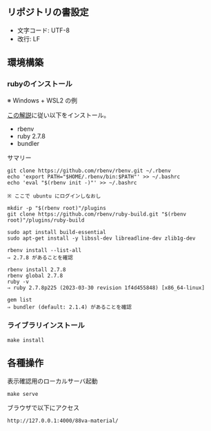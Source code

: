 ## リポジトリの書設定

* 文字コード: UTF-8
* 改行: LF

## 環境構築

### rubyのインストール
※ Windows + WSL2 の例

[この解説](https://qiita.com/tsukamoto/items/6e9a181b6e0defc27a39)に従い以下をインストール。
- rbenv
- ruby 2.7.8
- bundler

サマリー

```
git clone https://github.com/rbenv/rbenv.git ~/.rbenv
echo 'export PATH="$HOME/.rbenv/bin:$PATH"' >> ~/.bashrc
echo 'eval "$(rbenv init -)"' >> ~/.bashrc

※ ここで ubuntu にログインしなおし

mkdir -p "$(rbenv root)"/plugins
git clone https://github.com/rbenv/ruby-build.git "$(rbenv root)"/plugins/ruby-build

sudo apt install build-essential
sudo apt-get install -y libssl-dev libreadline-dev zlib1g-dev

rbenv install --list-all
⇒ 2.7.8 があることを確認

rbenv install 2.7.8
rbenv global 2.7.8
ruby -v
⇒ ruby 2.7.8p225 (2023-03-30 revision 1f4d455848) [x86_64-linux]

gem list
⇒ bundler (default: 2.1.4) があることを確認
```


### ライブラリインストール

```
make install
```

## 各種操作

表示確認用のローカルサーバ起動

```
make serve  
```

ブラウザで以下にアクセス

```
http://127.0.0.1:4000/88va-material/
```